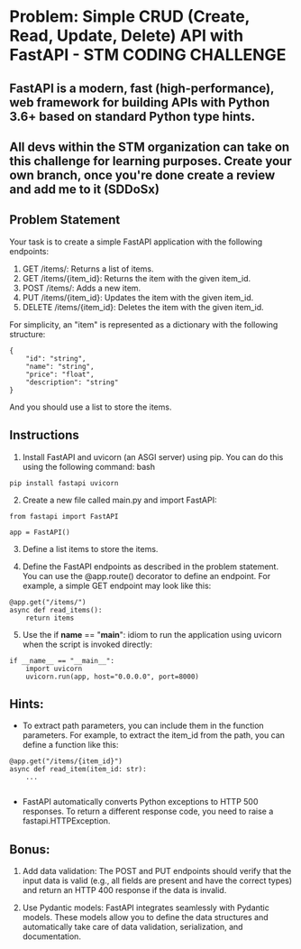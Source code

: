 # Problem: Simple CRUD (Create, Read, Update, Delete) API with FastAPI - STM CODING CHALLENGE
## FastAPI is a modern, fast (high-performance), web framework for building APIs with Python 3.6+ based on standard Python type hints.

## All devs within the STM organization can take on this challenge for learning purposes. Create your own branch, once you're done create a review and add me to it (SDDoSx)

## Problem Statement

Your task is to create a simple FastAPI application with the following endpoints:

1. GET /items/: Returns a list of items.
2. GET /items/{item_id}: Returns the item with the given item_id.
3. POST /items/: Adds a new item.
4. PUT /items/{item_id}: Updates the item with the given item_id.
5. DELETE /items/{item_id}: Deletes the item with the given item_id.

For simplicity, an "item" is represented as a dictionary with the following structure:

```
{
    "id": "string",
    "name": "string",
    "price": "float",
    "description": "string"
}
```
And you should use a list to store the items.

## Instructions

1. Install FastAPI and uvicorn (an ASGI server) using pip. You can do this using the following command:
bash

```
pip install fastapi uvicorn
```

2. Create a new file called main.py and import FastAPI:

```
from fastapi import FastAPI

app = FastAPI()
```

3. Define a list items to store the items.

4. Define the FastAPI endpoints as described in the problem statement. You can use the @app.route() decorator to define an endpoint. For example, a simple GET endpoint may look like this:

```
@app.get("/items/")
async def read_items():
    return items
```

5. Use the if __name__ == "__main__": idiom to run the application using uvicorn when the script is invoked directly:

```
if __name__ == "__main__":
    import uvicorn
    uvicorn.run(app, host="0.0.0.0", port=8000)
```

## Hints:

* To extract path parameters, you can include them in the function parameters. For example, to extract the item_id from the path, you can define a function like this:

```
@app.get("/items/{item_id}")
async def read_item(item_id: str):
    ...
    
```

* FastAPI automatically converts Python exceptions to HTTP 500 responses. To return a different response code, you need to raise a fastapi.HTTPException.

## Bonus:

1. Add data validation: The POST and PUT endpoints should verify that the input data is valid (e.g., all fields are present and have the correct types) and return an HTTP 400 response if the data is invalid.

2. Use Pydantic models: FastAPI integrates seamlessly with Pydantic models. These models allow you to define the data structures and automatically take care of data validation, serialization, and documentation.
